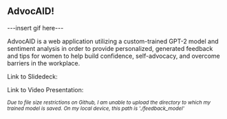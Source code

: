 <h2>AdvocAID!</h2>

---insert gif here---

AdvocAID is a web application utilizing a custom-trained GPT-2 model and sentiment analysis in order to provide personalized, generated feedback and tips for women to help build confidence, self-advocacy, and overcome barriers in the workplace.

Link to Slidedeck: 

Link to Video Presentation: 

<small>*Due to file size restrictions on Github, I am unable to upload the directory to which my trained model is saved. On my local device, this path is './feedback_model'*</small>
